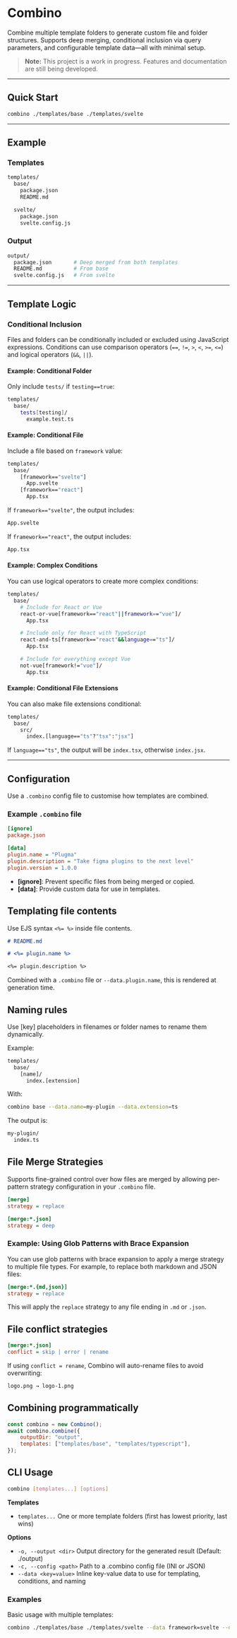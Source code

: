 # Combino

Combine multiple template folders to generate custom file and folder structures. Supports deep merging, conditional inclusion via query parameters, and configurable template data—all with minimal setup.

> **Note:** This project is a work in progress. Features and documentation are still being developed.

---

## Quick Start

```bash
combino ./templates/base ./templates/svelte
```

---

## Example

### Templates

```bash
templates/
  base/
    package.json
    README.md

  svelte/
    package.json
    svelte.config.js
```

### Output

```bash
output/
  package.json       # Deep merged from both templates
  README.md          # From base
  svelte.config.js   # From svelte
```

---

## Template Logic

### Conditional Inclusion

Files and folders can be conditionally included or excluded using JavaScript expressions. Conditions can use comparison operators (`==`, `!=`, `>`, `<`, `>=`, `<=`) and logical operators (`&&`, `||`).

#### Example: Conditional Folder

Only include `tests/` if `testing==true`:

```bash
templates/
  base/
    tests[testing]/
      example.test.ts
```

#### Example: Conditional File

Include a file based on `framework` value:

```bash
templates/
  base/
    [framework=="svelte"]
      App.svelte
    [framework=="react"]
      App.tsx
```

If `framework=="svelte"`, the output includes:

```bash
App.svelte
```

If `framework=="react"`, the output includes:

```bash
App.tsx
```

#### Example: Complex Conditions

You can use logical operators to create more complex conditions:

```bash
templates/
  base/
    # Include for React or Vue
    react-or-vue[framework=="react"||framework=="vue"]/
      App.tsx

    # Include only for React with TypeScript
    react-and-ts[framework=="react"&&language=="ts"]/
      App.tsx

    # Include for everything except Vue
    not-vue[framework!="vue"]/
      App.tsx
```

#### Example: Conditional File Extensions

You can also make file extensions conditional:

```bash
templates/
  base/
    src/
      index.[language=="ts"?"tsx":"jsx"]
```

If `language=="ts"`, the output will be `index.tsx`, otherwise `index.jsx`.

---

## Configuration

Use a `.combino` config file to customise how templates are combined.

### Example `.combino` file

```ini
[ignore]
package.json

[data]
plugin.name = "Plugma"
plugin.description = "Take figma plugins to the next level"
plugin.version = 1.0.0
```

-   **\[ignore]**: Prevent specific files from being merged or copied.
-   **\[data]**: Provide custom data for use in templates.

## Templating file contents

Use EJS syntax `<%= %>` inside file contents.

```md
# README.md

# <%= plugin.name %>

<%= plugin.description %>
```

Combined with a `.combino` file or `--data.plugin.name`, this is rendered at generation time.

## Naming rules

Use [key] placeholders in filenames or folder names to rename them dynamically.

Example:

```bash
templates/
  base/
    [name]/
      index.[extension]
```

With:

```bash
combino base --data.name=my-plugin --data.extension=ts
```

The output is:

```bash
my-plugin/
  index.ts
```

## File Merge Strategies

Supports fine-grained control over how files are merged by allowing per-pattern strategy configuration in your `.combino` file.

```ini
[merge]
strategy = replace

[merge:*.json]
strategy = deep
```

### Example: Using Glob Patterns with Brace Expansion

You can use glob patterns with brace expansion to apply a merge strategy to multiple file types. For example, to replace both markdown and JSON files:

```ini
[merge:*.{md,json}]
strategy = replace
```

This will apply the `replace` strategy to any file ending in `.md` or `.json`.

## File conflict strategies

```ini
[merge:*.json]
conflict = skip | error | rename
```

If using `conflict = rename`, Combino will auto-rename files to avoid overwriting:

```bash
logo.png → logo-1.png
```

## Combining programmatically

```js
const combino = new Combino();
await combino.combine({
    outputDir: "output",
    templates: ["templates/base", "templates/typescript"],
});
```

## CLI Usage

```bash
combino [templates...] [options]
```

**Templates**

-   `templates...` One or more template folders (first has lowest priority, last wins)

**Options**

-   `-o, --output <dir>` Output directory for the generated result (Default: ./output)
-   `-c, --config <path>` Path to a .combino config file (INI or JSON)
-   `--data <key=value>` Inline key-value data to use for templating, conditions, and naming

### Examples

Basic usage with multiple templates:

```bash
combino ./templates/base ./templates/svelte --data framework=svelte --data language=ts -o ./my-project
```
